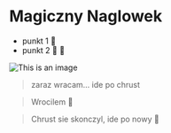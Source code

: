 # Magiczny Naglowek

- punkt 1 :pineapple:
- punkt 2 :pineapple: :pineapple:

![This is an image](https://camo.githubusercontent.com/ab6495c30fd0bdd52bcdfc65d68f1f5dfed70dc2e4b3ba41bcad5015a0affbbf/68747470733a2f2f6a657373656d69746368656c6c2e6d652f70696e656170706c652f696d672f70696e656170706c652e706e67)

> zaraz wracam...
> ide po chrust

> Wrocilem :house_with_garden:

> Chrust sie skonczyl, ide po nowy :runner:
